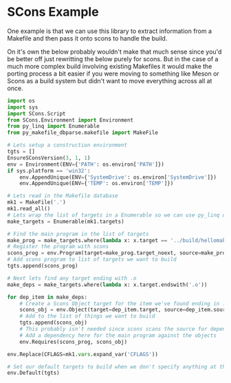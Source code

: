# SCons Example

One example is that we can use this library to extract information from a Makefile
and then pass it onto scons to handle the build.

On it's own the below probably wouldn't make that much sense since you'd be better off just rewritting the below purely for scons.
But in the case of a much more complex build involving existing Makefiles it would make the porting process a bit easier
if you were moving to something like Meson or Scons as a build system but didn't want to move everything across all at once.

```python
import os
import sys
import SCons.Script
from SCons.Environment import Environment
from py_linq import Enumerable
from py_makefile_dbparse.makefile import MakeFile

# Lets setup a construction environment
tgts = []
EnsureSConsVersion(3, 1, 1)
env = Environment(ENV={'PATH': os.environ['PATH']})
if sys.platform == 'win32':
    env.AppendUnique(ENV={'SystemDrive': os.environ['SystemDrive']})
    env.AppendUnique(ENV={'TEMP': os.environ['TEMP']})

# Lets read in the Makefile database
mk1 = MakeFile('.')
mk1.read_all()
# Lets wrap the list of targets in a Enumerable so we can use py_linq on it
make_targets = Enumerable(mk1.targets)

# Find the main program in the list of targets
make_prog = make_targets.where(lambda x: x.target == '../build/hellomake').first_or_default()
# Register the program with scons
scons_prog = env.Program(target=make_prog.target_noext, source=make_prog.sources)
# Add scons program to list of targets we want to build
tgts.append(scons_prog)

# Next lets find any target ending with .o
make_deps = make_targets.where(lambda x: x.target.endswith('.o'))

for dep_item in make_deps:
    # Create a Scons Object target for the item we've found ending in .o
    scons_obj = env.Object(target=dep_item.target, source=dep_item.sources_noheader)
    # Add to the list of things we want to build
    tgts.append(scons_obj)
    # This probably isn't needed since scons scans the source for dependencies but just in case
    # Add a dependency here for the main program against the objects
    env.Requires(scons_prog, scons_obj)

env.Replace(CFLAGS=mk1.vars.expand_var('CFLAGS'))

# Set our default targets to build when we don't specify anything at the command line
env.Default(tgts)
```
